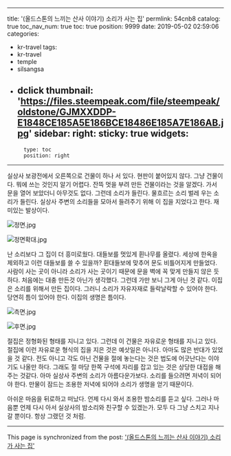 
---
title: '(올드스톤의 느끼는 산사 이야기) 소리가 사는 집'
permlink: 54cnb8
catalog: true
toc_nav_num: true
toc: true
position: 9999
date: 2019-05-02 02:59:06
categories:
- kr-travel
tags:
- kr-travel
- temple
- silsangsa
- dclick
thumbnail: 'https://files.steempeak.com/file/steempeak/oldstone/GJMXXDDP-E1848CE185A5E186BCE18486E185A7E186AB.jpg'
sidebar:
    right:
        sticky: true
widgets:
    -
        type: toc
        position: right
---



실상사 보광전에서 오른쪽으로 건물이 하나 서 있다. 현판이 붙어있지 않다. 그냥 건물이다. 뭐에 쓰는 것인지 알기 어렵다. 잔뜩 멋을 부려 만든 건물이라는 것을 알겠다. 가서 문을 열어 보았더니 아무것도 없다. 그런데 소리가 들린다. 물흐르는 소리 벌레 우는 소리가 들린다. 실상사 주변의 소리들을 모아서 들려주기 위해 이 집을 지었다고 한다. 재미있는 발상이다. 

![정면.jpg](https://files.steempeak.com/file/steempeak/oldstone/GJMXXDDP-E1848CE185A5E186BCE18486E185A7E186AB.jpg)

![정면확대.jpg](https://files.steempeak.com/file/steempeak/oldstone/3xKW2nn7-E1848CE185A5E186BCE18486E185A7E186ABE18492E185AAE186A8E18483E185A2.jpg)

난 소리보다 그 집이 더 흥미로웠다. 대들보를 멋있게 휜나무를 올렸다. 세상에 한옥을 제외하고 이런 대들보를 쓸 수 있을까? 휜대들보에 맞추어 문도 비틀어지게 만들었다. 사람이 사는 곳이 아니라 소리가 사는 곳이기 때문에 문을 벽에 꼭 맞게 만들지 않은 듯 하다. 처음에는 대충 만든것 아닌가 생각했다. 그런데 가만 보니 그게 아닌 것 같다. 이집은 소리를 위해서 만든 집이다. 그러니 소리가 자유자재로 들락날락할 수 있어야 한다. 당연히 틈이 있어야 한다. 이집의 생명은 틈이다. 

![측면.jpg](https://files.steempeak.com/file/steempeak/oldstone/Ch7pdeCF-E1848EE185B3E186A8E18486E185A7E186AB.jpg)

![후면.jpg](https://files.steempeak.com/file/steempeak/oldstone/P3eVl7uZ-E18492E185AEE18486E185A7E186AB.jpg)

절집은 정형화된 형태를 지니고 있다. 그런데 이 건물은 자유로운 형태를 지니고 있다. 절집에 이런 자유로운 형식의 집을 지은 것은 예삿일은 아니다. 아마도 많은 반대가 있었을 것 같다. 전도 아니고 각도 아닌 건물을 절에 놓는다는 것은 법도에 어긋난다는 이야기도 나올만 하다. 그래도 절 마당 한쪽 구석에 자리를 잡고 있는 것은 상당한 대접을 해주는 것같다. 아마 실상사 주변의 소리가 아름다운가보다. 소리를 들으려면 저녁이 되어야 한다. 만물이 잠드는 조용한 저녁에 되어야 소리가 생명을 얻기 때문이다. 

아쉬운 마음을 뒤로하고 떠났다. 언제 다시 와서 조용한 밤소리를 듣고 싶다. 그러나 마음뿐 언제 다시 아서 실상사의 밤소리와 친구할 수 있겠는가. 모두 다 그냥 스치고 지나갈 뿐이다. 항상 그랬던 것 처럼.

- - -

This page is synchronized from the post: ['(올드스톤의 느끼는 산사 이야기) 소리가 사는 집'](https://steemit.com/@oldstone/54cnb8)
